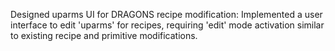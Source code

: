 Designed uparms UI for DRAGONS recipe modification: Implemented a user interface to edit 'uparms' for recipes, requiring 'edit' mode activation similar to existing recipe and primitive modifications.